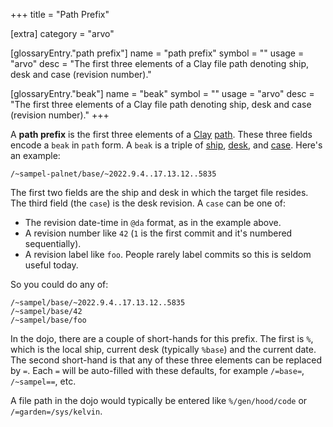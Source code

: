 +++
title = "Path Prefix"

[extra]
category = "arvo"

[glossaryEntry."path prefix"]
name = "path prefix"
symbol = ""
usage = "arvo"
desc = "The first three elements of a Clay file path denoting ship, desk and case (revision number)."

[glossaryEntry."beak"]
name = "beak"
symbol = ""
usage = "arvo"
desc = "The first three elements of a Clay file path denoting ship, desk and case (revision number)."
+++

A **path prefix** is the first three elements of a
[Clay](/reference/glossary/clay) [path](/reference/glossary/path). These three
fields encode a `beak` in `path` form. A `beak` is a triple of
[ship](/reference/glossary/ship), [desk](/reference/glossary/desk), and
[case](/reference/glossary/case). Here's an example:

```hoon
/~sampel-palnet/base/~2022.9.4..17.13.12..5835
```

The first two fields are the ship and desk in which the target file resides.
The third field (the `case`) is the desk revision. A `case` can be one
of:

- The revision date-time in `@da` format, as in the example above.
- A revision number like `42` (`1` is the first commit and it's numbered sequentially).
- A revision label like `foo`. People rarely label commits so this is seldom useful today.

So you could do any of:

```hoon
/~sampel/base/~2022.9.4..17.13.12..5835
/~sampel/base/42
/~sampel/base/foo
```

In the dojo, there are a couple of short-hands for this prefix. The first is
`%`, which is the local ship, current desk (typically `%base`) and the current
date. The second short-hand is that any of these three elements can be replaced
by `=`. Each `=` will be auto-filled with these defaults, for example
`/=base=`, `/~sampel==`, etc. 

A file path in the dojo would typically be entered like `%/gen/hood/code` or
`/=garden=/sys/kelvin`.
